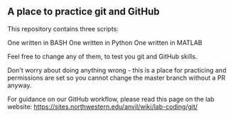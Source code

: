 A place to practice git and GitHub
--------------

This repository contains three scripts:

One written in BASH
One written in Python
One written in MATLAB

Feel free to change any of them, to test you git and GitHub skills.

Don't worry about doing anything wrong - this is a place for practicing and permissions are set so you cannot change the master branch without a PR anyway.

For guidance on our GitHub workflow, please read this page on the lab website:
https://sites.northwestern.edu/anvil/wiki/lab-coding/git/
